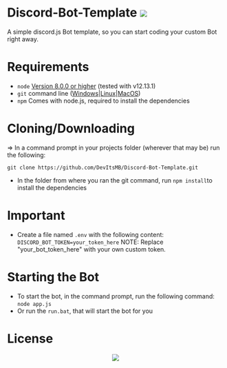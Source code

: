 # Discord-Bot-Template <img src="https://img.shields.io/discord/738001087927287839?logo=discord&style=for-the-badge" />
A simple discord.js Bot template, so you can start coding your custom Bot right away.



# Requirements
* `node` <a href="https://nodejs.org/en/download/">Version 8.0.0 or higher</a> (tested with v12.13.1)
* `git` command line (<a href="https://git-scm.com/download/win">Windows</a>|<a href="https://git-scm.com/book/en/v2/Getting-Started-Installing-Git">Linux</a>|<a href="https://git-scm.com/download/mac">MacOS</a>)
* `npm` Comes with node.js, required to install the dependencies

# Cloning/Downloading

=> In a command prompt in your projects folder (wherever that may be) run the following:

`git clone https://github.com/DevItsMB/Discord-Bot-Template.git`
* In the folder from where you ran the git command, run `npm install`to install the dependencies

# Important
* Create a file named `.env` with the following content:
`DISCORD_BOT_TOKEN=your_token_here`
NOTE: Replace "your_bot_token_here" with your own custom token.



# Starting the Bot
* To start the bot, in the command prompt, run the following command: `node app.js`
* Or run the `run.bat`, that will start the bot for you



# License
<p align="center">
    <a href="https://github.com/DevItsMB/Discord-Bot-Template/blob/master/LICENSE">
    <img src="https://img.shields.io/github/license/DevItsMB/DiscordBotTemplate?style=for-the-badge" />
  </a>
</p>

